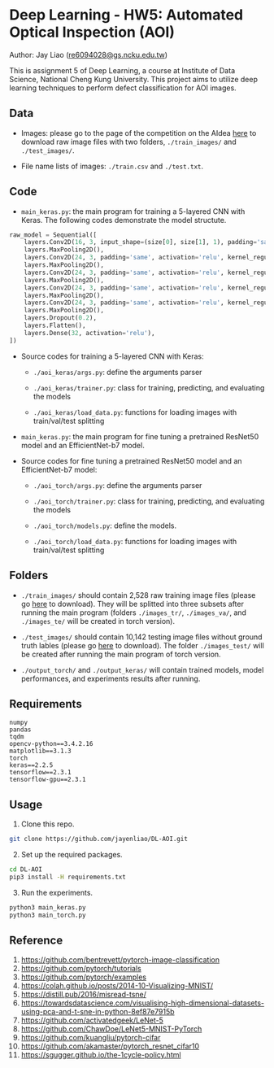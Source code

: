 # Deep Learning - HW5: Automated Optical Inspection (AOI)

Author: Jay Liao (re6094028@gs.ncku.edu.tw)

This is assignment 5 of Deep Learning, a course at Institute of Data Science, National Cheng Kung University. This project aims to utilize deep learning techniques to perform defect classification for AOI images.

## Data

- Images: please go to the page of the competition on the AIdea [here](https://aidea-web.tw/topic/285ef3be-44eb-43dd-85cc-f0388bf85ea4?focus=intro) to download raw image files with two folders, `./train_images/` and `./test_images/`.

- File name lists of images: `./train.csv` and `./test.txt`.

## Code

- `main_keras.py`: the main program for training a 5-layered CNN with Keras. The following codes demonstrate the model structute.

```python
raw_model = Sequential([
    layers.Conv2D(16, 3, input_shape=(size[0], size[1], 1), padding='same', activation='relu', kernel_regularizer=tf.keras.regularizers.l2(l=0.01)),
    layers.MaxPooling2D(),
    layers.Conv2D(24, 3, padding='same', activation='relu', kernel_regularizer=tf.keras.regularizers.l2(l=0.01)),
    layers.MaxPooling2D(),
    layers.Conv2D(24, 3, padding='same', activation='relu', kernel_regularizer=tf.keras.regularizers.l2(l=0.01)),
    layers.MaxPooling2D(),
    layers.Conv2D(24, 3, padding='same', activation='relu', kernel_regularizer=tf.keras.regularizers.l2(l=0.01)),
    layers.MaxPooling2D(),
    layers.Conv2D(24, 3, padding='same', activation='relu', kernel_regularizer=tf.keras.regularizers.l2(l=0.01)),
    layers.MaxPooling2D(),
    layers.Dropout(0.2),
    layers.Flatten(),
    layers.Dense(32, activation='relu'),
])
```

- Source codes for training a 5-layered CNN with Keras:

    - `./aoi_keras/args.py`: define the arguments parser

    - `./aoi_keras/trainer.py`: class for training, predicting, and evaluating the models

    - `./aoi_keras/load_data.py`: functions for loading images with train/val/test splitting

- `main_keras.py`: the main program for fine tuning a pretrained ResNet50 model and an EfficientNet-b7 model.

- Source codes for fine tuning a pretrained ResNet50 model and an EfficientNet-b7 model:

    - `./aoi_torch/args.py`: define the arguments parser

    - `./aoi_torch/trainer.py`: class for training, predicting, and evaluating the models

    - `./aoi_torch/models.py`: define the models.

    - `./aoi_torch/load_data.py`: functions for loading images with train/val/test splitting

## Folders

- `./train_images/` should contain 2,528 raw training image files (please go [here](https://aidea-web.tw/topic/285ef3be-44eb-43dd-85cc-f0388bf85ea4?focus=intro) to download). They will be splitted into three subsets after running the main program (folders `./images_tr/`, `./images_va/`, and `./images_te/` will be created in torch version).

- `./test_images/` should contain 10,142 testing image files without ground truth lables (please go [here](https://aidea-web.tw/topic/285ef3be-44eb-43dd-85cc-f0388bf85ea4?focus=intro) to download). The folder `./images_test/` will be created after running the main program of torch version.

- `./output_torch/` and `./output_keras/` will contain trained models, model performances, and experiments results after running.

## Requirements

```
numpy
pandas
tqdm
opencv-python==3.4.2.16
matplotlib==3.1.3
torch
keras==2.2.5
tensorflow==2.3.1
tensorflow-gpu==2.3.1
```

## Usage

1. Clone this repo.

```bash
git clone https://github.com/jayenliao/DL-AOI.git
```

2. Set up the required packages.

```bash
cd DL-AOI
pip3 install -H requirements.txt
```

3. Run the experiments.

```bash
python3 main_keras.py
python3 main_torch.py
```

## Reference

1. https://github.com/bentrevett/pytorch-image-classification
2. https://github.com/pytorch/tutorials
3. https://github.com/pytorch/examples
4. https://colah.github.io/posts/2014-10-Visualizing-MNIST/
5. https://distill.pub/2016/misread-tsne/
6. https://towardsdatascience.com/visualising-high-dimensional-datasets-using-pca-and-t-sne-in-python-8ef87e7915b
7. https://github.com/activatedgeek/LeNet-5
8. https://github.com/ChawDoe/LeNet5-MNIST-PyTorch
9. https://github.com/kuangliu/pytorch-cifar
10. https://github.com/akamaster/pytorch_resnet_cifar10
11. https://sgugger.github.io/the-1cycle-policy.html
